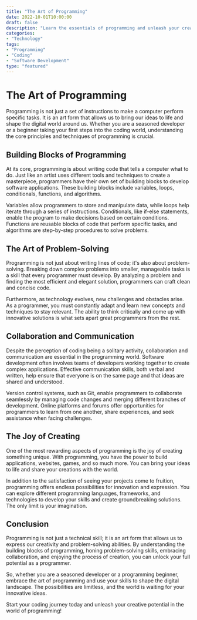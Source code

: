 ```yaml
---
title: "The Art of Programming"
date: 2022-10-01T10:00:00
draft: false
description: "Learn the essentials of programming and unleash your creative potential in the digital world."
categories:
- "Technology"
tags:
- "Programming"
- "Coding"
- "Software Development"
type: "featured"
---
```


# The Art of Programming

Programming is not just a set of instructions to make a computer perform specific tasks. It is an art form that allows us to bring our ideas to life and shape the digital world around us. Whether you are a seasoned developer or a beginner taking your first steps into the coding world, understanding the core principles and techniques of programming is crucial.

## Building Blocks of Programming

At its core, programming is about writing code that tells a computer what to do. Just like an artist uses different tools and techniques to create a masterpiece, programmers have their own set of building blocks to develop software applications. These building blocks include variables, loops, conditionals, functions, and algorithms.

Variables allow programmers to store and manipulate data, while loops help iterate through a series of instructions. Conditionals, like if-else statements, enable the program to make decisions based on certain conditions. Functions are reusable blocks of code that perform specific tasks, and algorithms are step-by-step procedures to solve problems.

## The Art of Problem-Solving

Programming is not just about writing lines of code; it's also about problem-solving. Breaking down complex problems into smaller, manageable tasks is a skill that every programmer must develop. By analyzing a problem and finding the most efficient and elegant solution, programmers can craft clean and concise code.

Furthermore, as technology evolves, new challenges and obstacles arise. As a programmer, you must constantly adapt and learn new concepts and techniques to stay relevant. The ability to think critically and come up with innovative solutions is what sets apart great programmers from the rest.

## Collaboration and Communication

Despite the perception of coding being a solitary activity, collaboration and communication are essential in the programming world. Software development often involves teams of developers working together to create complex applications. Effective communication skills, both verbal and written, help ensure that everyone is on the same page and that ideas are shared and understood.

Version control systems, such as Git, enable programmers to collaborate seamlessly by managing code changes and merging different branches of development. Online platforms and forums offer opportunities for programmers to learn from one another, share experiences, and seek assistance when facing challenges.

## The Joy of Creating

One of the most rewarding aspects of programming is the joy of creating something unique. With programming, you have the power to build applications, websites, games, and so much more. You can bring your ideas to life and share your creations with the world.

In addition to the satisfaction of seeing your projects come to fruition, programming offers endless possibilities for innovation and expression. You can explore different programming languages, frameworks, and technologies to develop your skills and create groundbreaking solutions. The only limit is your imagination.

## Conclusion

Programming is not just a technical skill; it is an art form that allows us to express our creativity and problem-solving abilities. By understanding the building blocks of programming, honing problem-solving skills, embracing collaboration, and enjoying the process of creation, you can unlock your full potential as a programmer.

So, whether you are a seasoned developer or a programming beginner, embrace the art of programming and use your skills to shape the digital landscape. The possibilities are limitless, and the world is waiting for your innovative ideas.

Start your coding journey today and unleash your creative potential in the world of programming!
